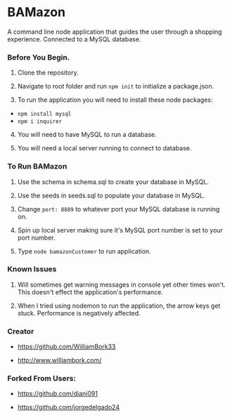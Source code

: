 # BAMazon

A command line node application that guides the user through a shopping experience. Connected to a MySQL database.


### Before You Begin.

1. Clone the repository.

2. Navigate to root folder and run `npm init` to initialize a package.json.

3. To run the application you will need to install these node packages:

* `npm install mysql`
* `npm i inquirer`

4. You will need to have MySQL to run a database.

5. You will need a local server running to connect to database.

### To Run BAMazon
1. Use the schema in schema.sql to create your database in MySQL.

2. Use the seeds in seeds.sql to populate your database in MySQL.

3. Change `port: 8889` to whatever port your MySQL database is running on.

4. Spin up local server making sure it's MySQL port number is set to your port number.

5. Type `node bamazonCustomer` to run application.

### Known Issues
1. Will sometimes get warning messages in console yet other times won't. This doesn't effect the application's performance.

2. When I tried using nodemon to run the application, the arrow keys get stuck. Performance is negatively affected.


### Creator

* https://github.com/WilliamBork33

* http://www.williambork.com/


### Forked From Users:
* https://github.com/diani091

* https://github.com/jorgedelgado24
